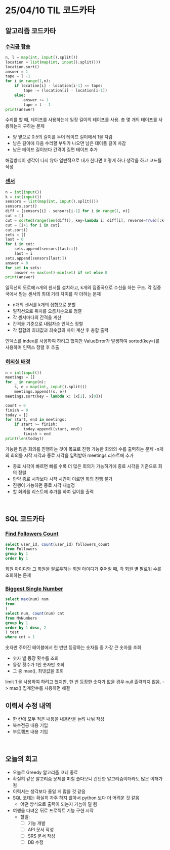 # 25/04/10 TIL 코드카타
## 알고리즘 코드카타
### [수리공 항승](https://www.acmicpc.net/problem/1449)
```python
n, l = map(int, input().split())
location = list(map(int, input().split()))
location.sort()
answer = 1
tape = l -1
for i in range(1,n):
    if location[i] - location[i-1] <= tape:
        tape -= (location[i] - location[i-1])
    else:
        answer += 1
        tape = l - 1
print(answer)
```
수리를 할 때, 테이프를 사용하는데 일정 길이의 테이프를 사용. 총 몇 개의 테이프를 사용하는지 구하는 문제
- 양 옆으로 0.5의 길이를 두어 테이프 길이에서 1을 차감
- 남은 길이에 다음 수리할 부위가 나오면 남은 테이플 길이 차감
- 남은 테이프 길이보다 간격이 길면 테이프 추가

해결방식이 생각이 나지 않아 일반적으로 내가 한다면 어떻게 하나 생각을 하고 코드를 작성
<br>

### [센서](https://www.acmicpc.net/problem/2212)
```python
n = int(input())
k = int(input())
sensors = list(map(int, input().split()))
sensors.sort()
diff = [sensors[i] - sensors[i-1] for i in range(1, n)]
cut = []
cut = sorted(range(len(diff)), key=lambda i: diff[i], reverse=True)[:k-1]
cut = [i+1 for i in cut]
cut.sort()
sets = []
last = 0
for i in cut:
    sets.append(sensors[last:i])
    last = i
sets.append(sensors[last:])
answer = 0
for set in sets:
    answer += max(set)-min(set) if set else 0
print(answer)
```
일직선의 도로에 n개의 센서를 설치하고, k개의 집중국으로 수신을 하는 구조. 각 집중국에서 받는 센서의 최대 거리 차이를 각 더하는 문제
- n개의 센서를 k개의 집합으로 분할
- 일직선으로 위치를 오름차순으로 정렬
- 각 센서마다의 간격을 계산
- 간격을 기준으로 내림차순 인덱스 정렬
- 각 집합의 최대값과 최솟값의 차이 계산 후 총합 출력

인덱스를 index를 사용하여 하려고 했지만 ValueError가 발생하여 sorted(key=)를 사용하여 인덱스 정렬 후 추출
<br>

### [히의실 배정](https://www.acmicpc.net/problem/1931)
```python
n = int(input())
meetings = []
for _ in range(n):
    s, e = map(int, input().split())
    meetings.append((s, e))
meetings.sort(key = lambda x: (x[1], x[0]))

count = 0
finish = 0
today = []
for start, end in meetings:
    if start >= finish:
        today.append((start, end))
        finish = end
print(len(today))
```
가능한 많은 회의를 진행하는 것이 목표로 진행 가능한 회의의 수를 출력하는 문제
-n개의 회의를 시작 시각과 종료 시각을
입력받아 meetings 리스트에 추가
- 종료 시각이 빠르면 빠를 수록 더 많은 회의가 가능하기에 종료 시각을 기준으로 회의 정렬
- 만약 종료 시각보다 시작 시간이 이르면 회의 진행 불가
- 진행이 가능하면 종료 시각 재설정
- 할 회의를 리스트에 추가를 하여 길이를 출력
<br>

## SQL 코드카타
### [Find Followers Count](https://leetcode.com/problems/find-followers-count/description/)
```SQL
select user_id, count(user_id) followers_count
from Followers
group by 1
order by 1
```
회원 아이디와 그 회원을 팔로우하는 회원 아이디가 주어질 때, 각 회원 별 팔로워 수를 조회하는 문제
<br>

### [Biggest Single Number](https://leetcode.com/problems/biggest-single-number/description/)
```SQL
select max(num) num
from
(
select num, count(num) cnt
from MyNumbers
group by 1
order by 1 desc, 2
) test
where cnt = 1
```
숫자만 주어진 테이블에서 한 번만 등장하는 숫자들 중 가장 큰 숫자를 조회
- 숫자 별 등장 횟수를 조회
- 등장 횟수가 1인 숫자만 조회
- 그 중 max(), 최댓값을 조회

limit 1 을 사용하여 하려고 했지만, 한 번 등장한 숫자가 없을 경우 null 출력되지 않음.
-> max() 집계함수를 사용하면 해결
<br>

## 이력서 수정 내역
- 한 칸에 모두 적은 내용을 내용칸을 늘려 나눠 작성
- 복수전공 내용 기입
- 부트캠프 내용 기입
<br>

## 오늘의 회고
- 오늘로 Greedy 알고리즘 코테 종료
- 확실히 같은 알고리즘 문제를 며칠 풀다보니 간단한 알고리즘이더라도 많은 이해가 됨
- 이력서는 생각보다 줄일 게 많을 것 같음
- SQL 코테는 확실히 자주 하지 않아서 python 보다 더 어려운 것 같음
  - 어떤 방식으로 출력이 되는지 가늠이 덜 됨
- 여행을 다녀온 뒤로 프로젝트 기능 구현 시작
  - 할일:
    - [ ] 기능 개발
    - [ ] API 문서 작성
    - [ ] SRS 문서 작성
    - [ ] DB 수정